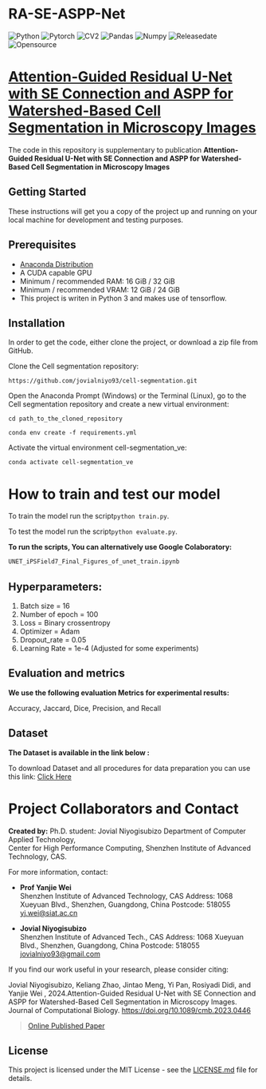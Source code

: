 # RA-SE-ASPP-Net
![Python](https://img.shields.io/badge/Python-V3.8-blue)
![Pytorch](https://img.shields.io/badge/Pytorch-V1.6-orange)
![CV2](https://img.shields.io/badge/CV2-V4.8-brightgreen)
![Pandas](https://img.shields.io/badge/Pandas-V1.4.2-ff69b4)
![Numpy](https://img.shields.io/badge/%E2%80%8ENumpy-V1.20.2-success)
![Releasedate](https://img.shields.io/badge/Release%20date-August2023-red)
![Opensource](https://img.shields.io/badge/OpenSource-Yes!-6f42c1)

# [Attention-Guided Residual U-Net with SE Connection and ASPP for Watershed-Based Cell Segmentation in Microscopy Images]([https://ieeexplore.ieee.org/document/10385935](https://doi.org/10.1089/cmb.2023.0446))

The code in this repository is supplementary to publication **Attention-Guided Residual U-Net with SE Connection and ASPP for Watershed-Based Cell Segmentation in Microscopy Images**
## Getting Started

These instructions will get you a copy of the project up and running on your local machine for development and testing purposes. 

## Prerequisites
* [Anaconda Distribution](https://www.anaconda.com/products/individual)
* A CUDA capable GPU
* Minimum / recommended RAM: 16 GiB / 32 GiB
* Minimum / recommended VRAM: 12 GiB / 24 GiB
* This project is writen in Python 3 and makes use of tensorflow. 

## Installation
In order to get the code, either clone the project, or download a zip file from GitHub.

Clone the Cell segmentation repository:
```
https://github.com/jovialniyo93/cell-segmentation.git
```
Open the Anaconda Prompt (Windows) or the Terminal (Linux), go to the Cell segmentation repository and create a new virtual environment:
```
cd path_to_the_cloned_repository
```
```
conda env create -f requirements.yml
```
Activate the virtual environment cell-segmentation_ve:
```
conda activate cell-segmentation_ve
```

# How to train and test our model

To train the model run the script```python train.py```.

To test the model run the script```python evaluate.py```.
<br/>

**To run the scripts, You can alternatively use Google Colaboratory:**

```python
UNET_iPSField7_Final_Figures_of_unet_train.ipynb
```



## Hyperparameters:
 
 <ol>
  <li>Batch size = 16</li> 
  <li>Number of epoch = 100</li>
  <li>Loss = Binary crossentropy</li>
  <li>Optimizer = Adam</li>
  <li>Dropout_rate =  0.05</li>
  <li>Learning Rate = 1e-4 (Adjusted for some experiments)</li>
</ol>

## Evaluation and metrics

**We use the following evaluation Metrics for experimental results:**

Accuracy, Jaccard, Dice, Precision, and Recall


## Dataset

**The Dataset is available in the link below :**

To download Dataset and all procedures for data preparation you can use this link: [Click Here](https://github.com/jovialniyo93/cell-detection-and-tracking)	


# Project Collaborators and Contact

**Created by:** Ph.D. student: Jovial Niyogisubizo 
Department of Computer Applied Technology,  
Center for High Performance Computing, Shenzhen Institute of Advanced Technology, CAS. 

For more information, contact:

* **Prof Yanjie Wei**  
Shenzhen Institute of Advanced Technology, CAS 
Address: 1068 Xueyuan Blvd., Shenzhen, Guangdong, China
Postcode: 518055
yj.wei@siat.ac.cn


* **Jovial Niyogisubizo**  
Shenzhen Institute of Advanced Tech., CAS 
Address: 1068 Xueyuan Blvd., Shenzhen, Guangdong, China
Postcode: 518055
jovialniyo93@gmail.com

If you find our work useful in your research, please consider citing:

Jovial Niyogisubizo, Keliang Zhao, Jintao Meng, Yi Pan, Rosiyadi Didi, and Yanjie Wei , 2024.Attention-Guided Residual U-Net with SE Connection and ASPP for Watershed-Based Cell Segmentation in Microscopy Images. Journal of Computational Biology. https://doi.org/10.1089/cmb.2023.0446

>[Online Published Paper](https://doi.org/10.1089/cmb.2023.0446)

## License ##
This project is licensed under the MIT License - see the [LICENSE.md](LICENSE.md) file for details.

